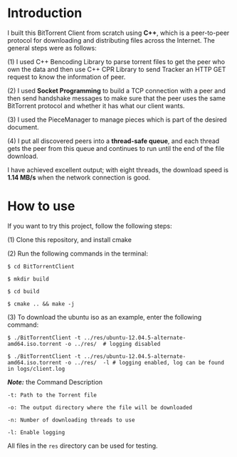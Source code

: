 # Introduction
I built this BitTorrent Client from scratch using __C++__, which is a peer-to-peer protocol for downloading and distributing files across the Internet. The general steps were as follows:

(1) I used C++ Bencoding Library to parse torrent files to get the peer who own the data and then use C++ CPR Library to send Tracker an HTTP GET request to know the information of peer.

(2) I used __Socket Programming__ to build a TCP connection with a peer and then send handshake messages to make sure that the peer uses the same BitTorrent protocol and whether it has what our client wants.

(3) I used the PieceManager to manage pieces which is part of the desired document.

(4) I put all discovered peers into a __thread-safe queue__, and each thread gets the peer from this queue and continues to run until the end of the file download.

I have achieved excellent output; with eight threads, the download speed is __1.14 MB/s__ when the network connection is good.

# How to use
If you want to try this project, follow the following steps:

(1) Clone this repository, and install cmake  

(2) Run the following commands in the terminal:

    $ cd BitTorrentClient 

    $ mkdir build 
       
    $ cd build

    $ cmake .. && make -j

(3) To download the ubuntu iso as an example, enter the following command:

    $ ./BitTorrentClient -t ../res/ubuntu-12.04.5-alternate-amd64.iso.torrent -o ../res/  # logging disabled
    
    $ ./BitTorrentClient -t ../res/ubuntu-12.04.5-alternate-amd64.iso.torrent -o ../res/  -l # logging enabled, log can be found in logs/client.log
___Note:___ the Command Description

    -t: Path to the Torrent file
    
    -o: The output directory where the file will be downloaded
    
    -n: Number of downloading threads to use
    
    -l: Enable logging
    
All files in the ``res`` directory can be used for testing. 
